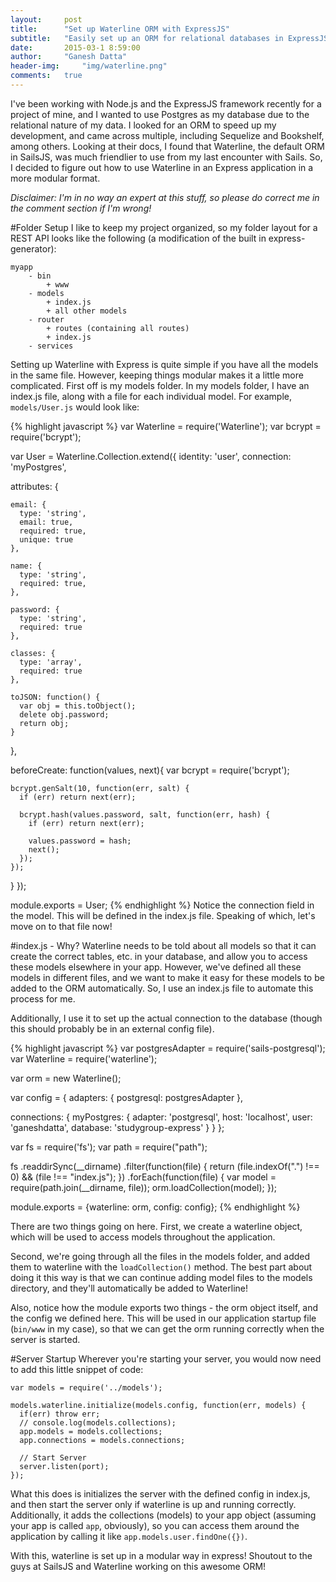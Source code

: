 ```yaml
---
layout:     post
title:      "Set up Waterline ORM with ExpressJS"
subtitle:   "Easily set up an ORM for relational databases in ExpressJS."
date:       2015-03-1 8:59:00
author:     "Ganesh Datta"
header-img:     "img/waterline.png"
comments:   true
---
```


I've been working with Node.js and the ExpressJS framework recently for a project of mine, and I wanted to use Postgres as my database due to the relational nature of my data. I looked for an ORM to speed up my development, and came across multiple, including Sequelize and Bookshelf, among others. Looking at their docs, I found that Waterline, the default ORM in SailsJS, was much friendlier to use from my last encounter with Sails. So, I decided to figure out how to use Waterline in an Express application in a more modular format. 

*Disclaimer: I'm in no way an expert at this stuff, so please do correct me in the comment section if I'm wrong!*

#Folder Setup
I like to keep my project organized, so my folder layout for a REST API looks like the following (a modification of the built in express-generator):

~~~
myapp
    - bin
        + www
    - models
        + index.js
        + all other models
    - router
        + routes (containing all routes)
        + index.js
    - services
~~~

Setting up Waterline with Express is quite simple if you have all the models in the same file. However, keeping things modular makes it a little more complicated. First off is my models folder. In my models folder, I have an index.js file, along with a file for each individual model. For example, `models/User.js` would look like:

{% highlight javascript %}
var Waterline = require('Waterline');
var bcrypt = require('bcrypt');

var User = Waterline.Collection.extend({
  identity: 'user',
  connection: 'myPostgres',

  attributes: {

    email: {
      type: 'string',
      email: true,
      required: true,
      unique: true
    },

    name: {
      type: 'string',
      required: true,
    },

    password: {
      type: 'string',
      required: true
    },

    classes: {
      type: 'array',
      required: true
    },

    toJSON: function() {
      var obj = this.toObject();
      delete obj.password;
      return obj;
    }   
  },

  beforeCreate: function(values, next){
    var bcrypt = require('bcrypt');

    bcrypt.genSalt(10, function(err, salt) {
      if (err) return next(err);

      bcrypt.hash(values.password, salt, function(err, hash) {
        if (err) return next(err);

        values.password = hash;
        next();
      });
    });
  }
});

module.exports = User;
{% endhighlight %}
Notice the connection field in the model. This will be defined in the index.js file. Speaking of which, let's move on to that file now!

#index.js - Why?
Waterline needs to be told about all models so that it can create the correct tables, etc. in your database, and allow you to access these models elsewhere in your app. However, we've defined all these models in different files, and we want to make it easy for these models to be added to the ORM automatically. So, I use an index.js file to automate this process for me. 

Additionally, I use it to set up the actual connection to the database (though this should probably be in an external config file).

{% highlight javascript %}
var postgresAdapter = require('sails-postgresql');
var Waterline = require('waterline');

var orm = new Waterline();

var config = {
  adapters: {
    postgresql: postgresAdapter
  },

  connections: {
    myPostgres: {
      adapter: 'postgresql',
      host: 'localhost',
      user: 'ganeshdatta',
      database: 'studygroup-express'
    }
  }
};

var fs = require('fs');
var path      = require("path");

fs
  .readdirSync(__dirname)
  .filter(function(file) {
    return (file.indexOf(".") !== 0) && (file !== "index.js");
  })
  .forEach(function(file) {
    var model = require(path.join(__dirname, file));
    orm.loadCollection(model);
  });

module.exports = {waterline: orm, config: config};
{% endhighlight %}

There are two things going on here. First, we create a waterline object, which will be used to access models throughout the application.

Second, we're going through all the files in the models folder, and added them to waterline with the `loadCollection()` method. The best part about doing it this way is that we can continue adding model files to the models directory, and they'll automatically be added to Waterline!

Also, notice how the module exports two things - the orm object itself, and the config we defined here. This will be used in our application startup file (`bin/www` in my case), so that we can get the orm running correctly when the server is started. 

#Server Startup
Wherever you're starting your server, you would now need to add this little snippet of code:

~~~
var models = require('../models');

models.waterline.initialize(models.config, function(err, models) {
  if(err) throw err;
  // console.log(models.collections);
  app.models = models.collections;
  app.connections = models.connections;
 
  // Start Server
  server.listen(port);
});
~~~

What this does is initializes the server with the defined config in index.js, and then start the server only if waterline is up and running correctly. Additionally, it adds the collections (models) to your app object (assuming your app is called `app`, obviously), so you can access them around the application by calling it like `app.models.user.findOne({})`.

With this, waterline is set up in a modular way in express! Shoutout to the guys at SailsJS and Waterline working on this awesome ORM!